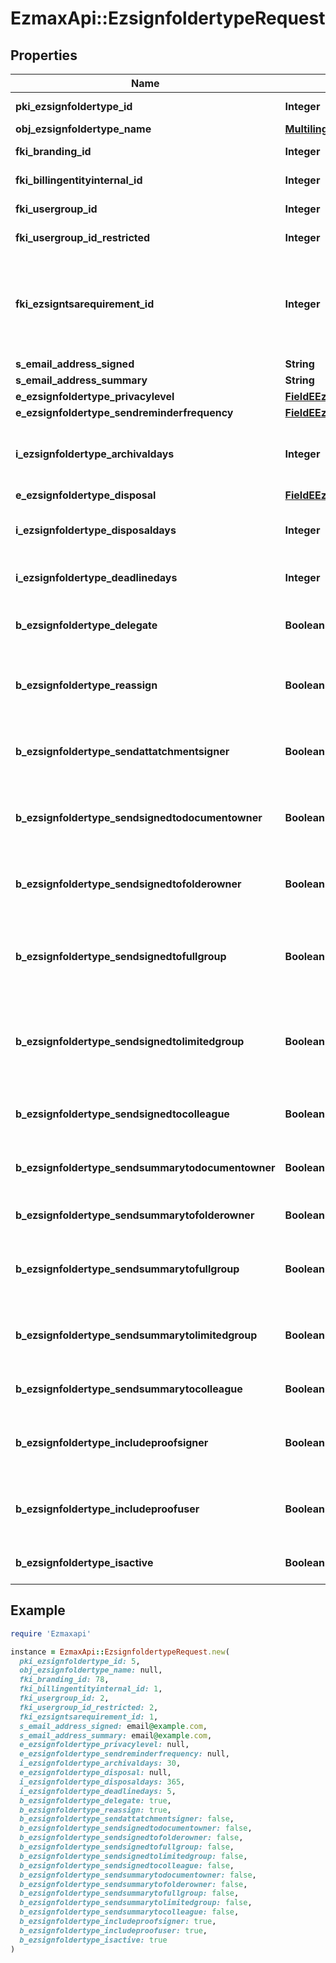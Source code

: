 # EzmaxApi::EzsignfoldertypeRequest

## Properties

| Name | Type | Description | Notes |
| ---- | ---- | ----------- | ----- |
| **pki_ezsignfoldertype_id** | **Integer** | The unique ID of the Ezsignfoldertype. | [optional] |
| **obj_ezsignfoldertype_name** | [**MultilingualEzsignfoldertypeName**](MultilingualEzsignfoldertypeName.md) |  |  |
| **fki_branding_id** | **Integer** | The unique ID of the Branding |  |
| **fki_billingentityinternal_id** | **Integer** | The unique ID of the Billingentityinternal. | [optional] |
| **fki_usergroup_id** | **Integer** | The unique ID of the Usergroup | [optional] |
| **fki_usergroup_id_restricted** | **Integer** | The unique ID of the Usergroup | [optional] |
| **fki_ezsigntsarequirement_id** | **Integer** | The unique ID of the Ezsigntsarequirement.  Determine if a Time Stamping Authority should add a timestamp on each of the signature. Valid values:  |Value|Description| |-|-| |1|No. TSA Timestamping will requested. This will make all signatures a lot faster since no round-trip to the TSA server will be required. Timestamping will be made using eZsign server&#39;s time.| |2|Best effort. Timestamping from a Time Stamping Authority will be requested but is not mandatory. In the very improbable case it cannot be completed, the timestamping will be made using eZsign server&#39;s time. **Additional fee applies**| |3|Mandatory. Timestamping from a Time Stamping Authority will be requested and is mandatory. In the very improbable case it cannot be completed, the signature will fail and the user will be asked to retry. **Additional fee applies**| | [optional] |
| **s_email_address_signed** | **String** | The email address. | [optional] |
| **s_email_address_summary** | **String** | The email address. | [optional] |
| **e_ezsignfoldertype_privacylevel** | [**FieldEEzsignfoldertypePrivacylevel**](FieldEEzsignfoldertypePrivacylevel.md) |  |  |
| **e_ezsignfoldertype_sendreminderfrequency** | [**FieldEEzsignfoldertypeSendreminderfrequency**](FieldEEzsignfoldertypeSendreminderfrequency.md) |  | [optional] |
| **i_ezsignfoldertype_archivaldays** | **Integer** | The number of days before the archival of Ezsignfolders created using this Ezsignfoldertype |  |
| **e_ezsignfoldertype_disposal** | [**FieldEEzsignfoldertypeDisposal**](FieldEEzsignfoldertypeDisposal.md) |  |  |
| **i_ezsignfoldertype_disposaldays** | **Integer** | The number of days after the archival before the disposal of the Ezsignfolder | [optional] |
| **i_ezsignfoldertype_deadlinedays** | **Integer** | The number of days to get all Ezsignsignatures |  |
| **b_ezsignfoldertype_delegate** | **Boolean** | Wheter if delegation of signature is allowed to another user or not | [optional] |
| **b_ezsignfoldertype_reassign** | **Boolean** | Wheter if Reassignment of signature is allowed to another signatory or not | [optional] |
| **b_ezsignfoldertype_sendattatchmentsigner** | **Boolean** | Whether we send the Ezsigndocument and the proof as attachment in the email |  |
| **b_ezsignfoldertype_sendsignedtodocumentowner** | **Boolean** | Whether we send the signed Ezsigndocument to the Ezsigndocument&#39;s owner |  |
| **b_ezsignfoldertype_sendsignedtofolderowner** | **Boolean** | Whether we send the signed Ezsigndocument to the Ezsignfolder&#39;s owner |  |
| **b_ezsignfoldertype_sendsignedtofullgroup** | **Boolean** | Whether we send the signed Ezsigndocument to the Usergroup that has acces to all Ezsignfolders | [optional] |
| **b_ezsignfoldertype_sendsignedtolimitedgroup** | **Boolean** | Whether we send the signed Ezsigndocument to the Usergroup that has acces to only their own Ezsignfolders | [optional] |
| **b_ezsignfoldertype_sendsignedtocolleague** | **Boolean** | Whether we send the signed Ezsigndocument to the colleagues |  |
| **b_ezsignfoldertype_sendsummarytodocumentowner** | **Boolean** | Whether we send the summary to the Ezsigndocument&#39;s owner |  |
| **b_ezsignfoldertype_sendsummarytofolderowner** | **Boolean** | Whether we send the summary to the Ezsignfolder&#39;s owner |  |
| **b_ezsignfoldertype_sendsummarytofullgroup** | **Boolean** | Whether we send the summary to the Usergroup that has acces to all Ezsignfolders | [optional] |
| **b_ezsignfoldertype_sendsummarytolimitedgroup** | **Boolean** | Whether we send the summary to the Usergroup that has acces to only their own Ezsignfolders | [optional] |
| **b_ezsignfoldertype_sendsummarytocolleague** | **Boolean** | Whether we send the summary to the colleagues |  |
| **b_ezsignfoldertype_includeproofsigner** | **Boolean** | Whether we include the proof with the signed Ezsigndocument for Ezsignsigners |  |
| **b_ezsignfoldertype_includeproofuser** | **Boolean** | Whether we include the proof with the signed Ezsigndocument for users |  |
| **b_ezsignfoldertype_isactive** | **Boolean** | Whether the Ezsignfoldertype is active or not |  |

## Example

```ruby
require 'Ezmaxapi'

instance = EzmaxApi::EzsignfoldertypeRequest.new(
  pki_ezsignfoldertype_id: 5,
  obj_ezsignfoldertype_name: null,
  fki_branding_id: 78,
  fki_billingentityinternal_id: 1,
  fki_usergroup_id: 2,
  fki_usergroup_id_restricted: 2,
  fki_ezsigntsarequirement_id: 1,
  s_email_address_signed: email@example.com,
  s_email_address_summary: email@example.com,
  e_ezsignfoldertype_privacylevel: null,
  e_ezsignfoldertype_sendreminderfrequency: null,
  i_ezsignfoldertype_archivaldays: 30,
  e_ezsignfoldertype_disposal: null,
  i_ezsignfoldertype_disposaldays: 365,
  i_ezsignfoldertype_deadlinedays: 5,
  b_ezsignfoldertype_delegate: true,
  b_ezsignfoldertype_reassign: true,
  b_ezsignfoldertype_sendattatchmentsigner: false,
  b_ezsignfoldertype_sendsignedtodocumentowner: false,
  b_ezsignfoldertype_sendsignedtofolderowner: false,
  b_ezsignfoldertype_sendsignedtofullgroup: false,
  b_ezsignfoldertype_sendsignedtolimitedgroup: false,
  b_ezsignfoldertype_sendsignedtocolleague: false,
  b_ezsignfoldertype_sendsummarytodocumentowner: false,
  b_ezsignfoldertype_sendsummarytofolderowner: false,
  b_ezsignfoldertype_sendsummarytofullgroup: false,
  b_ezsignfoldertype_sendsummarytolimitedgroup: false,
  b_ezsignfoldertype_sendsummarytocolleague: false,
  b_ezsignfoldertype_includeproofsigner: true,
  b_ezsignfoldertype_includeproofuser: true,
  b_ezsignfoldertype_isactive: true
)
```

